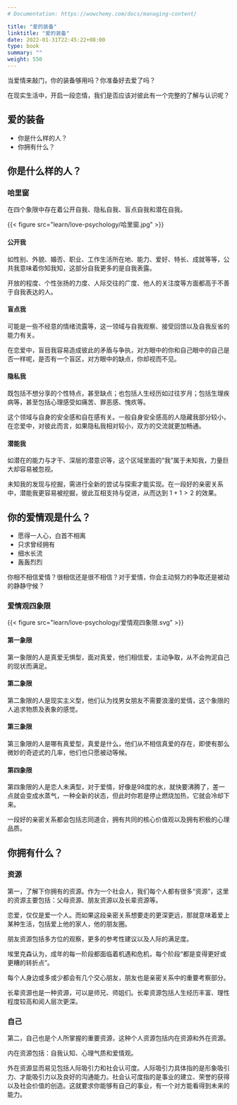 ```yaml
---
# Documentation: https://wowchemy.com/docs/managing-content/

title: "爱的装备"
linktitle: "爱的装备"
date: 2022-01-31T22:45:22+08:00
type: book
summary: ""
weight: 550
---
```


<!--more-->

当爱情来敲门，你的装备够用吗？你准备好去爱了吗？

在现实生活中，开启一段恋情，我们是否应该对彼此有一个完整的了解与认识呢？

## 爱的装备

- 你是什么样的人？
- 你拥有什么？

## 你是什么样的人？

### 哈里窗

在四个象限中存在着公开自我、隐私自我、盲点自我和潜在自我。

{{< figure src="learn/love-psychology/哈里窗.jpg" >}}

#### 公开我

如性别、外貌、婚否、职业、工作生活所在地、能力、爱好、特长、成就等等，公共我意味着你知我知，这部分自我更多的是自我表露。

开放的程度、个性张扬的力度、人际交往的广度、他人的关注度等方面都高于不善于自我表达的人。

#### 盲点我

可能是一些不经意的情绪流露等，这一领域与自我观察、接受回馈以及自我反省的能力有关。

在恋爱中，盲目我容易造成彼此的矛盾与争执，对方眼中的你和自己眼中的自己是否一样呢，是否有一个盲区，对方眼中的缺点，你却视而不见。

#### 隐私我

既包括不想分享的个性特点，甚至缺点；也包括人生经历如过往岁月；包括生理疾病等，甚至包括心理感受如痛苦、罪恶感、愧疚等。

这个领域与自身的安全感和自在感有关。一般自身安全感高的人隐藏我部分较小，在恋爱中，对彼此而言，如果隐私我相对较小，双方的交流就更加畅通。

#### 潜能我

如潜在的能力与才干、深层的潜意识等，这个区域里面的“我”属于未知我，力量巨大却容易被忽视。

未知我的发现与挖掘，需进行全新的尝试与探索才能实现。在一段好的亲密关系中，潜能我更容易被挖掘，彼此互相支持与促进，从而达到 $1+1>2$ 的效果。

## 你的爱情观是什么？

- 愿得一人心，白首不相离
- 只求曾经拥有
- 细水长流
- 轰轰烈烈

你相不相信爱情？很相信还是很不相信？对于爱情，你会主动努力的争取还是被动的静静守候？

### 爱情观四象限

{{< figure src="learn/love-psychology/爱情观四象限.svg" >}}

#### 第一象限

第一象限的人是真爱无惧型，面对真爱，他们相信爱，主动争取，从不会拘泥自己的现状而满足。

#### 第二象限

第二象限的人是现实主义型，他们认为找男女朋友不需要浪漫的爱情，这个象限的人追求物质及表象的感觉。

#### 第三象限

第三象限的人是哪有真爱型，真爱是什么，他们从不相信真爱的存在，即使有那么微妙的奇迹式的几率，他们也只愿被动等候。

#### 第四象限

第四象限的人是恋人未满型，对于爱情，好像是98度的水，就快要沸腾了，差一点就会变成水蒸气，一种全新的状态，但此时你若是停止燃烧加热，它就会冷却下来。

一段好的亲密关系都会包括志同道合，拥有共同的核心价值观以及拥有积极的心理品质。

## 你拥有什么？

### 资源

第一，了解下你拥有的资源。作为一个社会人，我们每个人都有很多“资源”，这里的资源主要包括：父母资源、朋友资源以及长辈资源等。

恋爱，仅仅是爱一个人。而如果这段亲密关系想要走的更深更远，那就意味着爱上某种生活，包括爱上他的家人，他的朋友圈。

朋友资源包括多方位的观察，更多的参考性建议以及人际的满足度。

埃里克森认为，成年的每一阶段都面临着机遇和危机，每个阶段“都是变得更好或更糟的转折点”。

每个人身边或多或少都会有几个交心朋友，朋友也是亲密关系中的重要考察部分。

长辈资源也是一种资源，可以是师兄、师姐们。长辈资源包括人生经历丰富、理性程度较高和阅人层次更深。

### 自己

第二，自己也是个人所掌握的重要资源，这种个人资源包括内在资源和外在资源。

内在资源包括：自我认知、心理气质和爱情观。

外在资源显而易见包括人际吸引力和社会认可度。人际吸引力具体指的是形象吸引力、才能吸引力以及良好的沟通能力。社会认可度指的是事业的建立、荣誉的获得以及社会价值的创造。这就要求你能够有自己的事业，有一个对方能看得到未来的能力。